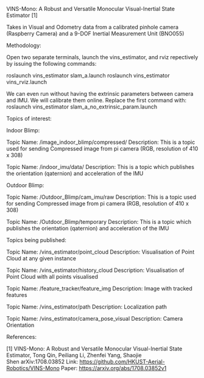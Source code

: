 VINS-Mono: A Robust and Versatile Monocular Visual-Inertial State Estimator [1]

Takes in Visual and Odometry data from a calibrated pinhole camera (Raspberry Camera) and a 9-DOF Inertial Measurement Unit (BNO055)

Methodology:

Open two separate terminals, launch the vins_estimator, and rviz repectively by issuing the following commands:


roslaunch vins_estimator slam_a.launch
roslaunch vins_estimator vins_rviz.launch

We can even run without having the extrinsic parameters between camera and IMU. We will calibrate them online. Replace the first command with:
roslaunch vins_estimator slam_a_no_extrinsic_param.launch

Topics of interest: 

Indoor Blimp: 

Topic Name: /image_indoor_blimp/compressed/ 
Description: This is a topic used for sending Compressed image from pi camera (RGB, resolution of 410 x 308)

Topic Name: /indoor_imu/data/
Description: This is a topic which publishes the orientation (qaternion) and acceleration of the IMU

Outdoor Blimp:

Topic Name: /Outdoor_Blimp/cam_imu/raw
Description: This is a topic used for sending Compressed image from pi camera (RGB, resolution of 410 x 308)

Topic Name: /Outdoor_Blimp/temporary
Description: This is a topic which publishes the orientation (qaternion) and acceleration of the IMU

Topics being published:

Topic Name: /vins_estimator/point_cloud
Description: Visualisation of Point Cloud at any given instance

Topic Name: /vins_estimator/history_cloud 
Description: Visualisation of Point Cloud with all points visualised

Topic Name: /feature_tracker/feature_img 
Description: Image with tracked features

Topic Name: /vins_estimator/path 
Description: Localization path

Topic Name: /vins_estimator/camera_pose_visual 
Description: Camera Orientation



References:

[1] VINS-Mono: A Robust and Versatile Monocular Visual-Inertial State Estimator, Tong Qin, Peiliang Li, Zhenfei Yang, Shaojie Shen arXiv:1708.03852
    Link: https://github.com/HKUST-Aerial-Robotics/VINS-Mono
    Paper: https://arxiv.org/abs/1708.03852v1
